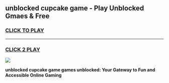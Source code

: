 
## unblocked cupcake game - Play Unblocked Gmaes & Free
<h3>
<a href="https://news.freeplayer.one?title=unblocked_cupcake_game&ref=23F">CLICK TO PLAY</a></h3>
<hr>

<h3>
<a href="https://news.freeplayer.one?title=unblocked_cupcake_game&ref=23F">CLICK 2 PLAY</a>
  
</h3>

<a href="https://news.freeplayer.one?title=unblocked_cupcake_game&ref=23F/"><img src="https://clearcache.store/games.png"></a>


**unblocked cupcake game games unblocked: Your Gateway to Fun and Accessible Online Gaming**
